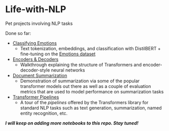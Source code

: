# Life-with-NLP
Pet projects involving NLP tasks

Done so far:
- [Classifying Emotions](classifying_emotions.ipynb)
  - Text tokenization, embeddings, and classification with DistilBERT + fine-tuning on the [Emotions dataset](https://huggingface.co/datasets/emotion)
- [Encoders & Decoders](encoder_decoder.ipynb)
  - Walkthrough explaining the structure of Transformers and encoder-decoder-style neural networks
- [Document Summarization](summarization.ipynb)
  - Demonstration of summarization via some of the popular transformer models out there as well as a couple of evaluation metrics that are used to model performance on summarization tasks
- [Transformer Pipelines](transformer_pipelines.ipynb)
  - A tour of the *pipelines* offered by the Transformers library for standard NLP tasks such as text generation, summarization, named entity recognition, etc.

***I will keep on adding more notebooks to this repo. Stay tuned!***

